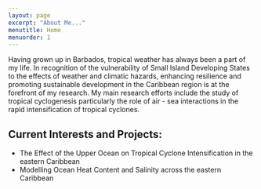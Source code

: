 ```yaml
---
layout: page
excerpt: "About Me..."
menutitle: Home
menuorder: 1
---
```

Having grown up in Barbados, tropical weather has always been a part of my life. In recognition of the
vulnerability of Small Island Developing States to the effects of weather and climatic hazards,
enhancing resilience and promoting sustainable development in the Caribbean region is at the forefront of my research.
My main research efforts include the study of tropical cyclogenesis particularly
the role of air - sea interactions in the rapid intensification of tropical cyclones.

## Current Interests and Projects:

- The Effect of the Upper Ocean on Tropical Cyclone Intensification in the eastern Caribbean
- Modelling Ocean Heat Content and Salinity across the eastern Caribbean
  
